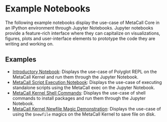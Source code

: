 # Example Notebooks

The following example notebooks display the use-case of MetaCall Core in an IPython environment through Jupyter Notebooks. Jupyter notebooks provide a feature-rich interface where they can capitalize on visualizations, figures, plots and user-interface elements to prototype the code they are writing and working on.

## Examples

- [Introductory Notebook](01-Introduction-MetaCall-Jupyter-Notebook.ipynb): Displays the use-case of Polyglot REPL on the MetaCall Kernel and run them through the Jupyter Notebook.
- [MetaCall Script Execution Notebook](02-Executing-Scripts-MetaCall-Jupyter-Notebook.ipynb): Displays the use-case of executing standalone scripts using the MetaCall exec on the Jupyter Notebook.
- [MetaCall Kernel Shell Commands](03-Shell-Commands-MetaCall-Jupyter-Notebook.ipynb): Displays the use-case of shell commands to install packages and run them through the Jupyter Notebook.
- [MetaCall Kernel Newfile Magic Demonstration](04-MetaCall-Kernel-Newfile-Magics.ipynb): Displays the use-case of using the `$newfile` magics on the MetaCall Kernel to save file on disk.